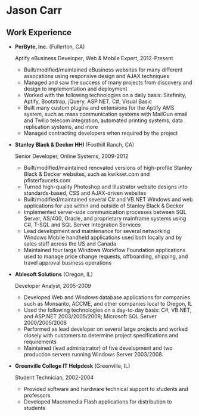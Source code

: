 Jason Carr
==========

Work Experience
---------------

* **PerByte, Inc.** (Fullerton, CA)

  Aptify eBusiness Developer, Web & Mobile Expert, 2012-Present

  - Built/modified/maintained eBusiness websites for many  different assocations using responsive design and AJAX techniques
  - Managed and saw the success of many projects from discovery and design to implementation and deployment
  - Worked with the following technologies on a daily basis: Sitefinity, Aptify, Bootstrap, jQuery, ASP.NET, C#, Visual Basic
  - Built many custom plugins and extensions for the Aptify AMS system, such as mass communication systems with MailGun email and Twilio telecom integration, automated printing systems, data replication systems, and more
  - Managed contracting developers when required by the project
 
* **Stanley Black & Decker HHI** (Foothill Ranch, CA)

  Senior Developer, Online Systems, 2009-2012

  - Built/modified/maintained renovated versions of high-profile Stanley Black & Decker websites, such as kwikset.com and pfisterfaucets.com
  - Turned high-quality Photoshop and Illustrator website designs into standards-based, CSS and AJAX-driven websites
  - Built/modified/maintained several C# and VB.NET Windows and web applications for use within and outside of Stanley Black & Decker
  - Implemented server-side communication processes between SQL Server, AS/400, Oracle, and proprietary mainframe systems using C#, T-SQL and SQL Server Integration Services
  - Lead development and maintenance for several networking Windows Mobile handheld applications used both locally and by sales staff across the US and Canada
  - Maintained four large Windows Workflow Foundation applications used to manage price change requests, offboarding, shipping, and travel approval business operations

* **Ablesoft Solutions** (Oregon, IL)

  Developer Analyst, 2005-2009

  - Developed Web and Windows database applications for companies such as Monsanto, ACCME, and other companies local to Oregon, IL
  - Used the following technologies on a day-to-day basis: C#, VB.NET, and ASP.NET 2003/2005/2008; Microsoft SQL Server 2000/2005/2008
  - Performed as lead developer on several large projects and worked closely with customers to determine project specifications and requirements
  - Maintained (lead administrator) of five development and two production servers running Windows Server 2003/2008.

* **Greenville College IT Helpdesk** (Greenville, IL)

  Student Technician, 2002-2004

  - Provided software and hardware technical support to students and professors
  - Developed Macromedia Flash applications for distribution to students